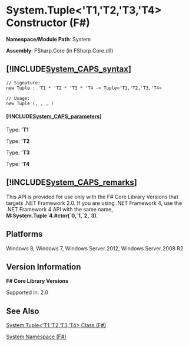 # System.Tuple<'T1,'T2,'T3,'T4> Constructor (F#)

**Namespace/Module Path**: System

**Assembly**: FSharp.Core (in FSharp.Core.dll)


## [!INCLUDE[System_CAPS_syntax](//System/Token/System_CAPS_syntax_md.md)]

```
// Signature:
new Tuple : 'T1 * 'T2 * 'T3 * 'T4 -> Tuple<'T1,'T2,'T3,'T4>

// Usage:
new Tuple (, , , )
```

#### [!INCLUDE[System_CAPS_parameters](//System/Token/System_CAPS_parameters_md.md)]
Type: **'T1**


Type: **'T2**


Type: **'T3**


Type: **'T4**




## [!INCLUDE[System_CAPS_remarks](//System/Token/System_CAPS_remarks_md.md)]
This API is provided for use only with the F# Core Library Versions that targets .NET Framework 2.0. If you are using .NET Framework 4, use the .NET Framework 4 API with the same name, **M:System.Tuple&#96;4.#ctor(&#96;0,&#96;1,&#96;2,&#96;3)**.


## Platforms
Windows 8, Windows 7, Windows Server 2012, Windows Server 2008 R2


## Version Information
**F# Core Library Versions**

Supported in: 2.0




## See Also
[System.Tuple&#60;'T1,'T2,'T3,'T4&#62; Class &#40;F&#35;&#41;](System.Tuple%3C%27T1%2C%27T2%2C%27T3%2C%27T4%3E+Class+28%F%2329%.md)

[System Namespace &#40;F&#35;&#41;](System+Namespace+28%F%2329%.md)

